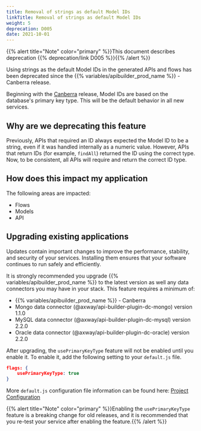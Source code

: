 ```yaml
---
title: Removal of strings as default Model IDs
linkTitle: Removal of strings as default Model IDs
weight: 5
deprecation: D005
date: 2021-10-01
---
```


{{% alert title="Note" color="primary" %}}This document describes deprecation {{% deprecation/link D005 %}}{{% /alert %}}

Using strings as the default Model IDs in the generated APIs and flows has been deprecated since the {{% variables/apibuilder_prod_name %}} - Canberra release.

Beginning with the [Canberra](/docs/release_notes/canberra) release, Model IDs are based on the database's primary key type. This will be the default behavior in all new services.

## Why are we deprecating this feature

Previously, APIs that required an ID always expected the Model ID to be a string, even if it was handled internally as a numeric value. However, APIs that return IDs (for example, `findAll`) returned the ID using the correct type. Now, to be consistent, all APIs will require and return the correct ID type.

## How does this impact my application

The following areas are impacted:

* Flows
* Models
* API

## Upgrading existing applications

Updates contain important changes to improve the performance, stability, and security of your services. Installing them ensures that your software continues to run safely and efficiently.

It is strongly recommended you upgrade {{% variables/apibuilder_prod_name %}} to the latest version as well any data connectors you may have in your stack. This feature requires a minimum of:

* {{% variables/apibuilder_prod_name %}} - Canberra
* Mongo data connector (@axway/api-builder-plugin-dc-mongo) version 1.1.0
* MySQL data connector (@axway/api-builder-plugin-dc-mysql) version 2.2.0
* Oracle data connector (@axway/api-builder-plugin-dc-oracle) version 2.2.0

After upgrading, the `usePrimaryKeyType` feature will not be enabled until you enable it. To enable it, add the following setting to your `default.js` file.

```json
flags: {
    usePrimaryKeyType: true
}
```

More `default.js` configuration file information can be found here: [Project Configuration](/docs/developer_guide/project/configuration/project_configuration/#flags)

{{% alert title="Note" color="primary" %}}Enabling the `usePrimaryKeyType` feature is a breaking change for old releases, and it is recommended that you re-test your service after enabling the feature.{{% /alert %}}
